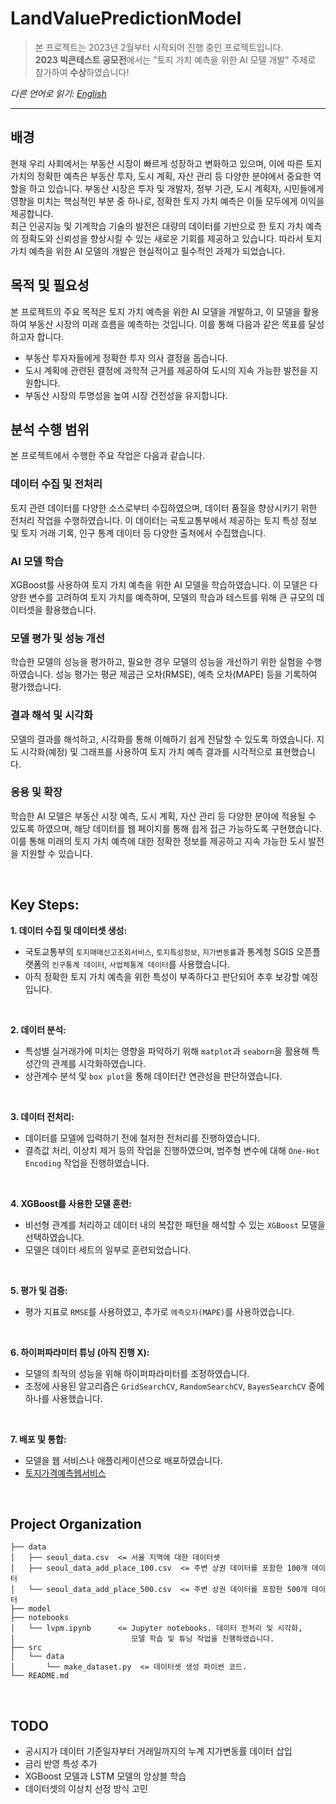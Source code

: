 # **LandValuePredictionModel**
> 본 프로젝트는 2023년 2월부터 시작되어 진행 중인 프로젝트입니다.\
> **2023 빅콘테스트 공모전**에서는 "토지 가치 예측을 위한 AI 모델 개발" 주제로 참가하여 **수상**하였습니다!


_다른 언어로 읽기:_
_[English](README.md)_

------

## **배경**
현재 우리 사회에서는 부동산 시장이 빠르게 성장하고 변화하고 있으며, 이에 따른 토지 가치의 정확한 예측은 부동산 투자, 도시 계획, 자산 관리 등 다양한 분야에서 중요한 역할을 하고 있습니다.
부동산 시장은 투자 및 개발자, 정부 기관, 도시 계획자, 시민들에게 영향을 미치는 핵심적인 부분 중 하나로, 정확한 토지 가치 예측은 이들 모두에게 이익을 제공합니다.
<br/>
최근 인공지능 및 기계학습 기술의 발전은 대량의 데이터를 기반으로 한 토지 가치 예측의 정확도와 신뢰성을 향상시킬 수 있는 새로운 기회를 제공하고 있습니다. 
따라서 토지 가치 예측을 위한 AI 모델의 개발은 현실적이고 필수적인 과제가 되었습니다.

## **목적 및 필요성**
본 프로젝트의 주요 목적은 토지 가치 예측을 위한 AI 모델을 개발하고, 이 모델을 활용하여 부동산 시장의 미래 흐름을 예측하는 것입니다. 
이를 통해 다음과 같은 목표를 달성하고자 합니다.
- 부동산 투자자들에게 정확한 투자 의사 결정을 돕습니다.
- 도시 계획에 관련된 결정에 과학적 근거를 제공하여 도시의 지속 가능한 발전을 지원합니다.
- 부동산 시장의 투명성을 높여 시장 건전성을 유지합니다.

## **분석 수행 범위**
본 프로젝트에서 수행한 주요 작업은 다음과 같습니다.

### **데이터 수집 및 전처리**
토지 관련 데이터를 다양한 소스로부터 수집하였으며, 데이터 품질을 향상시키기 위한 전처리 작업을 수행하였습니다. 이 데이터는 국토교통부에서 제공하는 토지 특성 정보 및 토지 거래 기록, 인구 통계 데이터 등 다양한 출처에서 수집했습니다.

### **AI 모델 학습**
XGBoost를 사용하여 토지 가치 예측을 위한 AI 모델을 학습하였습니다. 이 모델은 다양한 변수를 고려하여 토지 가치를 예측하며, 모델의 학습과 테스트를 위해 큰 규모의 데이터셋을 활용했습니다.

### **모델 평가 및 성능 개선**
학습한 모델의 성능을 평가하고, 필요한 경우 모델의 성능을 개선하기 위한 실험을 수행하였습니다.
성능 평가는 평균 제곱근 오차(RMSE), 예측 오차(MAPE) 등을 기록하여 평가했습니다.

### **결과 해석 및 시각화**
모델의 결과를 해석하고, 시각화를 통해 이해하기 쉽게 전달할 수 있도록 하였습니다. 지도 시각화(예정) 및 그래프를 사용하여 토지 가치 예측 결과를 시각적으로 표현했습니다.

### **응용 및 확장**
학습한 AI 모델은 부동산 시장 예측, 도시 계획, 자산 관리 등 다양한 분야에 적용될 수 있도록 하였으며, 해당 데이터를 웹 페이지를 통해 쉽게 접근 가능하도록 구현했습니다. 이를 통해 미래의 토지 가치 예측에 대한 정확한 정보를 제공하고 지속 가능한 도시 발전을 지원할 수 있습니다.

<br/>

## **Key Steps:**
**1. 데이터 수집 및 데이터셋 생성:**
- 국토교통부의 `토지매매신고조회서비스`, `토지특성정보`, `지가변동률`과 통계청 SGIS 오픈플랫폼의 `인구통계 데이터`, `사업체통계 데이터`를 사용했습니다.
- 아직 정확한 토지 가치 예측을 위한 특성이 부족하다고 판단되어 추후 보강할 예정입니다.

<br/>

**2. 데이터 분석:**
- 특성별 실거래가에 미치는 영향을 파악하기 위해 `matplot`과 `seaborn`을 활용해 특성간의 관계를 시각화하였습니다.
- 상관계수 분석 및 `box plot`을 통해 데이터간 연관성을 판단하였습니다.

<br/>

**3. 데이터 전처리:**
- 데이터를 모델에 입력하기 전에 철저한 전처리를 진행하였습니다.
- 결측값 처리, 이상치 제거 등의 작업을 진행하였으며, 범주형 변수에 대해 `One-Hot Encoding` 작업을 진행하였습니다.

<br/>

**4. XGBoost를 사용한 모델 훈련:**
- 비선형 관계를 처리하고 데이터 내의 복잡한 패턴을 해석할 수 있는 `XGBoost` 모델을 선택하였습니다.
- 모델은 데이터 세트의 일부로 훈련되었습니다.

<br/>

**5. 평가 및 검증:**
- 평가 지표로 `RMSE`를 사용하였고, 추가로 `에측오차(MAPE)`를 사용하였습니다.

<br/>

**6. 하이퍼파라미터 튜닝 (아직 진행 X):**
- 모델의 최적의 성능을 위해 하이퍼파라미터를 조정하였습니다.
- 조정에 사용된 알고리즘은 `GridSearchCV`, `RandomSearchCV`, `BayesSearchCV` 중에 하나를 사용했습니다.

<br/>

**7. 배포 및 통합:**
- 모델을 웹 서비스나 애플리케이션으로 배포하였습니다. 
- [토지가격예측웹서비스](https://blue.kku.ac.kr)

<br/>

## **Project Organization**
```
├── data
│   ├── seoul_data.csv  <= 서울 지역에 대한 데이터셋
│   ├── seoul_data_add_place_100.csv  <= 주변 상권 데이터를 포함한 100개 데이터
│   └── seoul_data_add_place_500.csv  <= 주변 상권 데이터를 포함한 500개 데이터
├── model
├── notebooks
│   └── lvpm.ipynb      <= Jupyter notebooks. 데이터 전처리 및 시각화, 
│                          모델 학습 및 튜닝 작업을 진행하였습니다.
├── src
│   └── data
│       └── make_dataset.py  <= 데이터셋 생성 파이썬 코드.
└── README.md
```

<br/>

## **TODO**
- 공시지가 데이터 기준일자부터 거래일까지의 누계 지가변동률 데이터 삽입
- 금리 반영 특성 추가
- XGBoost 모델과 LSTM 모델의 앙상블 학습
- 데이터셋의 이상치 선정 방식 고민